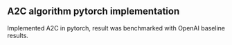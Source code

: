 ## A2C algorithm pytorch implementation

Implemented A2C in pytorch, result was benchmarked with OpenAI baseline results.

